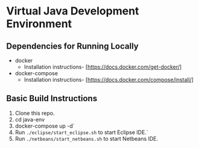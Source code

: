 # Virtual Java Development Environment

## Dependencies for Running Locally
* docker
  * Installation instructions- [https://docs.docker.com/get-docker/]
* docker-compose
  * Installation instructions- [https://docs.docker.com/compose/install/]

## Basic Build Instructions

1. Clone this repo.
2. cd java-env
3. docker-compose up -d`
4. Run `./eclipse/start_eclipse.sh` to start Eclipse IDE.`
5. Run `./netbeans/start_netbeans.sh` to start Netbeans IDE.
